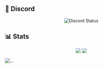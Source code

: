 ## 💬 Discord

<p align="center">
  <img src="https://lanyard.cnrad.dev/api/1417537333271597186?hideTag=true" alt="Discord Status" />
</p>

## 📊 Stats
<p align="center">
  <img src="https://github-readme-stats.vercel.app/api?username=inputtdevv&show_icons=true&theme=radical&hide_border=true" />
  <img src="https://github-readme-stats.vercel.app/api/top-langs/?username=inputtdevv&layout=compact&theme=radical&hide_border=true" />
</p>


![...](https://media4.giphy.com/media/v1.Y2lkPTc5MGI3NjExZGl3aWMwODE0MHplcXVvZThkbWltODVmZGw4ZnhvdnVlb2puMjNtayZlcD12MV9pbnRlcm5hbF9naWZfYnlfaWQmY3Q9Zw/jxJjBMvqEvMSA/giphy.gif)

